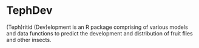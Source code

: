 # TephDev

(Teph)ritid (Dev)elopment is an R package comprising of various models and data functions to predict the development and distribution of fruit flies and other insects.

